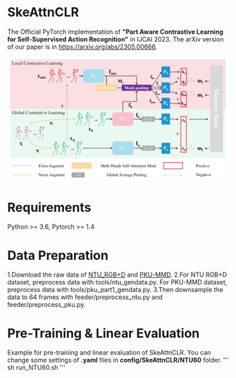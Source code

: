 # SkeAttnCLR
The Official PyTorch implementation of **"Part Aware Contrastive Learning for Self-Supervised Action Recognition"** in IJCAI 2023. The arXiv version of our paper is in https://arxiv.org/abs/2305.00666.
<div align=center><img src="https://github.com/GitHubOfHyl97/SkeAttnCLR/blob/main/Architecture.jpg"/></div>

# Requirements
Python >= 3.6, Pytorch >= 1.4

# Data Preparation
1.Download the raw data of [NTU_RGB+D](https://github.com/shahroudy/NTURGB-D) and [PKU-MMD](https://www.icst.pku.edu.cn/struct/Projects/PKUMMD.html).
2.For NTU RGB+D dataset, preprocess data with tools/ntu_gendata.py. For PKU-MMD dataset, preprocess data with tools/pku_part1_gendata.py.
3.Then downsample the data to 64 frames with feeder/preprocess_ntu.py and feeder/preprocess_pku.py.

# Pre-Training & Linear Evaluation
Example for pre-training and linear evaluation of SkeAttnCLR. You can change some settings of **.yaml** files in **config/SkeAttnCLR/NTU60** folder.
'''
sh run_NTU60.sh
'''


